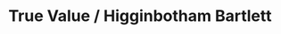 ---
title: "True Value / Higginbotham Bartlett"
url: /big-spring/true-value-higginbotham-bartlett/
shop: hardware
---